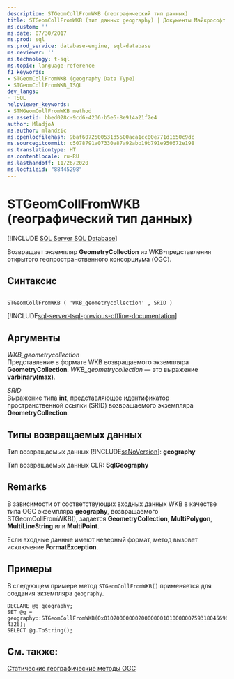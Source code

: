 ```yaml
---
description: STGeomCollFromWKB (географический тип данных)
title: STGeomCollFromWKB (тип данных geography) | Документы Майкрософт
ms.custom: ''
ms.date: 07/30/2017
ms.prod: sql
ms.prod_service: database-engine, sql-database
ms.reviewer: ''
ms.technology: t-sql
ms.topic: language-reference
f1_keywords:
- STGeomCollFromWKB (geography Data Type)
- STGeomCollFromWKB_TSQL
dev_langs:
- TSQL
helpviewer_keywords:
- STMGeomCollFromWKB method
ms.assetid: bbed028c-9cd6-4236-b5e5-8e914a21f2e4
author: MladjoA
ms.author: mlandzic
ms.openlocfilehash: 9baf6072500531d5500aca1cc00e771d1650c9dc
ms.sourcegitcommit: c5078791a07330a87a92abb19b791e950672e198
ms.translationtype: HT
ms.contentlocale: ru-RU
ms.lasthandoff: 11/26/2020
ms.locfileid: "88445298"
---
```

# <a name="stgeomcollfromwkb-geography-data-type"></a>STGeomCollFromWKB (географический тип данных)
[!INCLUDE [SQL Server SQL Database](../../includes/applies-to-version/sql-asdb.md)]

Возвращает экземпляр **GeometryCollection** из WKB-представления открытого геопространственного консорциума (OGC).
  
## <a name="syntax"></a>Синтаксис  
  
```  
  
STGeomCollFromWKB ( 'WKB_geometrycollection' , SRID )  
```  
  
[!INCLUDE[sql-server-tsql-previous-offline-documentation](../../includes/sql-server-tsql-previous-offline-documentation.md)]

## <a name="arguments"></a>Аргументы
 *WKB_geometrycollection*  
 Представление в формате WKB возвращаемого экземпляра **GeometryCollection**. *WKB_geometrycollection* — это выражение **varbinary(max)**.  
  
 *SRID*  
 Выражение типа **int**, представляющее идентификатор пространственной ссылки (SRID) возвращаемого экземпляра **GeometryCollection**.  
  
## <a name="return-types"></a>Типы возвращаемых данных  
 Тип возвращаемых данных [!INCLUDE[ssNoVersion](../../includes/ssnoversion-md.md)]: **geography**  
  
 Тип возвращаемых данных CLR: **SqlGeography**  
  
## <a name="remarks"></a>Remarks  
 В зависимости от соответствующих входных данных WKB в качестве типа OGC экземпляра **geography**, возвращаемого STGeomCollFromWKB(), задается **GeometryCollection**, **MultiPolygon**, **MultiLineString** или **MultiPoint**.  
  
 Если входные данные имеют неверный формат, метод вызовет исключение **FormatException**.  
  
## <a name="examples"></a>Примеры  
 В следующем примере метод `STGeomCollFromWKB()` применяется для создания экземпляра `geography`.  
  
```  
DECLARE @g geography;  
SET @g = geography::STGeomCollFromWKB(0x01070000000200000001010000007593180456965EC017D9CEF753D34740010200000002000000D7A3703D0A975EC08716D9CEF7D34740CBA145B6F3955EC08716D9CEF7D34740, 4326);  
SELECT @g.ToString();  
```  
  
## <a name="see-also"></a>См. также:  
 [Статические географические методы OGC](../../t-sql/spatial-geography/ogc-static-geography-methods.md)  
  
  
